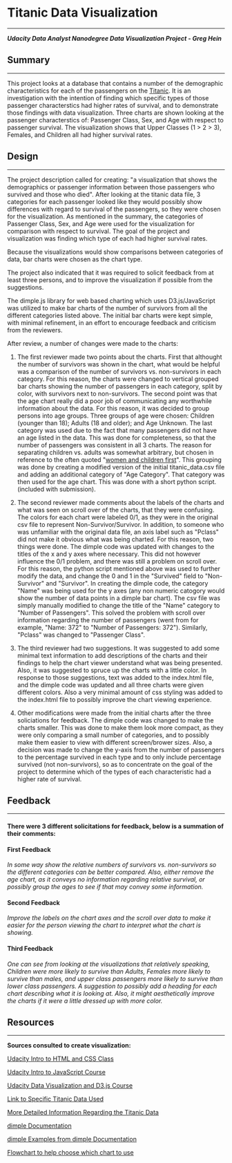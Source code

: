 # Titanic Data Visualization

***

**_Udacity Data Analyst Nanodegree Data Visualization Project - Greg Hein_**


## Summary 

***

This project looks at a database that contains a number of the demographic characteristics for each of the passengers on the [Titanic](https://en.wikipedia.org/wiki/RMS_Titanic). It is an investigation with the intention of finding which specific types of those passenger characterstics had higher rates of survival, and to demonstrate those findings with data visualization.  Three charts are shown looking at the passenger characterstics of:  Passenger Class, Sex, and Age with respect to passenger survival.  The visualization shows that Upper Classes (1 > 2 > 3), Females, and Children all had higher survival rates.


## Design 

***

The project description called for creating: "a visualization that shows the demographics or passenger information between those passengers who survived and those who died".  After looking at the titanic data file, 3 categories for each passenger looked like they would possibly show differences with regard to survival of the passengers, so they were chosen for the visualization.  As mentioned in the summary, the categories of Passenger Class, Sex, and Age were used for the visualization for comparison with respect to survival. The goal of the project and visualization was finding which type of each had higher survival rates.    

Because the visualizations would show comparisons between categories of data, bar charts were chosen as the chart type.  

The project also indicated that it was required to solicit feedback from at least three persons, and to improve the visualization if possible from the suggestions.  

The dimple.js library for web based charting which uses D3.js/JavaScript was utilized to make bar charts of the number of survivors from all the different categories listed above.  The initial bar charts were kept simple, with minimal refinement, in an effort to encourage feedback and criticism from the reviewers.  

After review, a number of changes were made to the charts:

1. The first reviewer made two points about the charts.  First that althought the number of survivors was shown in the chart, what would be helpful was a comparison of the number of survivors vs. non-survivors in each category. For this reason, the charts were changed to vertical grouped bar charts showing the number of passengers in each category, split by color, with survivors next to non-survivors. The second point was that the age chart really did a poor job of communicating any worthwhile information about the data.   For this reason, it was decided to group persons into age groups.  Three groups of age were chosen: Children (younger than 18); Adults (18 and older); and Age Unknown.  The last category was used due to the fact that many passengers did not have an age listed in the data.  This was done for completeness, so that the number of passengers was consistent in all 3 charts.  The reason for separating children vs. adults was somewhat arbitrary, but chosen in reference to the often quoted "[women and children first](https://en.wikipedia.org/wiki/Women_and_children_first)".  This grouping was done by creating a modified version of the initial titanic_data.csv file and adding an additional category of "Age Category".  That category was then used for the age chart.  This was done with a short python script. (included with submission). 

2. The second reviewer made comments about the labels of the charts and what was seen on scroll over of the charts, that they were confusing.  The colors for each chart were labeled 0/1, as they were in the original csv file to represent Non-Survivor/Survivor.  In addition, to someone who was unfamiliar with the original data file, an axis label such as "Pclass" did not make it obvious what was being charted.  For this reason, two things were done.  The dimple code was updated with changes to the titles of the x and y axes where necessary.  This did not however influence the 0/1 problem, and there was still a problem on scroll over.  For this reason, the python script mentioned above was used to further modify the data, and change the 0 and 1 in the "Survived" field to "Non-Survivor" and "Survivor".  In creating the dimple code, the category "Name" was being used for the y axes (any non numeric catogory would show the number of data points in a dimple bar chart).  The csv file was simply manually modified to change the title of the "Name" category to "Number of Passengers".  This solved the problem with scroll over information regarding the number of passengers (went from for example, "Name: 372" to "Number of Passengers: 372").  Similarly, "Pclass" was changed to "Passenger Class".   

3. The third reviewer had two suggestions.  It was suggested to add some minimal text information to add descriptions of the charts and their findings to help the chart viewer understand what was being presented.  Also, it was suggested to spruce up the charts with a little color.  In response to those suggestions, text was added to the index.html file, and the dimple code was updated and all three charts were given different colors.  Also a very minimal amount of css styling was added to the index.html file to possibly improve the chart viewing experience.  

4. Other modifications were made from the initial charts after the three soliciations for feedback.  The dimple code was changed to make the charts smaller.  This was done to make them look more compact, as they were only comparing a small number of categories, and to possibly make them easier to view with different screen/brower sizes.  Also, a decision was made to change the y-axis from the number of passengers to the percentage survived in each type and to only include percentage survived (not non-survivors), so as to concentrate on the goal of the project to determine which of the types of each characteristic had a higher rate of survival.  


## Feedback

***

#### There were 3 different solicitations for feedback, below is a summation of their comments: 

#### First Feedback  
*In some way show the relative numbers of survivors vs. non-survivors so the different categories can be better compared.  Also, either remove the age chart, as it conveys no information regarding relative survival, or possibly group the ages to see if that may convey some information.*

#### Second Feedback
*Improve the labels on the chart axes and the scroll over data to make it easier for the person viewing the chart to interpret what the chart is showing.*  

#### Third Feedback
*One can see from looking at the visualizations that relatively speaking, Children were more likely to survive than Adults, Females more likely to survive than males, and upper class passengers more likely to survive than lower class passengers.  A suggestion to possibly add a heading for each chart describing what it is looking at.  Also, it might aesthetically improve the charts if it were a little dressed up with more color.* 


## Resources

***

**Sources consulted to create visualization:**

[Udacity Intro to HTML and CSS Class](https://www.udacity.com/course/intro-to-html-and-css--ud304) 

[Udacity Intro to JavaScript Course](https://www.udacity.com/course/intro-to-html-and-css--ud304) 

[Udacity Data Visualization and D3.js Course](https://www.udacity.com/course/data-visualization-and-d3js--ud507) 

[Link to Specific Titanic Data Used](https://www.google.com/url?q=https://www.udacity.com/api/nodes/5420148578/supplemental_media/titanic-datacsv/download&sa=D&ust=1475090699719000&usg=AFQjCNF5F5mKo92XbpeSRrwL8hpB4-Y4FA) 

[More Detailed Information Regarding the Titanic Data](https://www.kaggle.com/c/titanic/data) 

[dimple Documentation](https://github.com/PMSI-AlignAlytics/dimple/wiki) 

[dimple Examples from dimple Documentation](http://dimplejs.org/examples_index.html) 

[Flowchart to help choose which chart to use](https://apandre.files.wordpress.com/2011/02/chartchooserincolor.jpg) 

